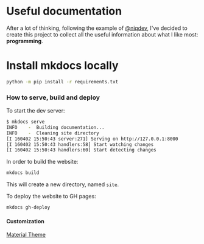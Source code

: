 # Useful documentation

After a lot of thinking, following the example of [@niqdev][niqdev], I've decided to create this project to collect all the useful information about what I like most: **programming**.

[niqdev]: https://github.com/niqdev/devops

# Install mkdocs locally

```sh
python -m pip install -r requirements.txt
```

### How to serve, build and deploy

To start the dev server:

```sh
$ mkdocs serve
INFO    -  Building documentation...
INFO    -  Cleaning site directory
[I 160402 15:50:43 server:271] Serving on http://127.0.0.1:8000
[I 160402 15:50:43 handlers:58] Start watching changes
[I 160402 15:50:43 handlers:60] Start detecting changes
````

In order to build the website:

```sh
mkdocs build
```

This will create a new directory, named `site`.


To deploy the website to GH pages:

```sh
mkdocs gh-deploy
```

#### Customization

[Material Theme](https://squidfunk.github.io/mkdocs-material)